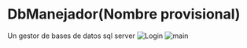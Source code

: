 # DbManejador(Nombre provisional)
Un gestor de bases de datos sql server
![Login](https://user-images.githubusercontent.com/24571992/226689015-1241d99b-338a-47a4-8746-5c1ed38b93b3.PNG)
![main](https://user-images.githubusercontent.com/24571992/226689027-2079da6f-1cfe-4500-9dad-e8e6781b890b.PNG)
